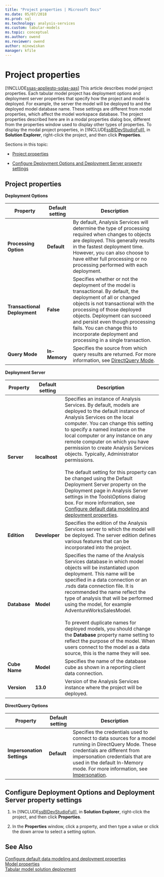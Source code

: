 ```yaml
---
title: "Project properties | Microsoft Docs"
ms.date: 05/07/2018
ms.prod: sql
ms.technology: analysis-services
ms.custom: tabular-models
ms.topic: conceptual
ms.author: owend
ms.reviewer: owend
author: minewiskan
manager: kfile
---
```

# Project properties 
[!INCLUDE[ssas-appliesto-sqlas-aas](../../includes/ssas-appliesto-sqlas-aas.md)]
  This article describes model project properties. Each tabular model project has deployment options and deployment server properties that specify how the project and model is deployed. For example, the server the model will be deployed to and the deployed model database name. These settings are different from model properties, which affect the model workspace database. The project properties described here are in a modal properties dialog box, different from the properties window used to display other types of properties. To display the modal project properties, in [!INCLUDE[ssBIDevStudioFull](../../includes/ssbidevstudiofull-md.md)], in **Solution Explorer**, right-click the project, and then click **Properties**.  
  
 Sections in this topic:  
  
-   [Project properties](#bkmk_proj_properties)  
  
-   [Configure Deployment Options and Deployment Server property settings](#bkmk_conf_proj_settings)  
  
##  <a name="bkmk_proj_properties"></a> Project properties  
 **Deployment Options**  
  
|Property|Default setting|Description|  
|--------------|---------------------|-----------------|  
|**Processing Option**|**Default**|By default, Analysis Services will determine the type of processing required when changes to objects are deployed. This generally results in the fastest deployment time. However, you can also choose to have either full processing or no processing performed with each deployment.|  
|**Transactional Deployment**|**False**|Specifies whether or not the deployment of the model is transactional. By default, the deployment of all or changed objects is not transactional with the processing of those deployed objects. Deployment can succeed and persist even though processing fails. You can change this to incorporate deployment and processing in a single transaction.|  
|**Query Mode**|**In-Memory**|Specifies the source from which query results are returned. For more information, see [DirectQuery Mode](../../analysis-services/tabular-models/directquery-mode-ssas-tabular.md).|  
  
 **Deployment Server**  
  
|Property|Default setting|Description|  
|--------------|---------------------|-----------------|  
|**Server**|**localhost**|Specifies an instance of Analysis Services. By default, models are deployed to the default instance of Analysis Services on the local computer. You can change this setting to specify a named instance on the local computer or any instance on any remote computer on which you have permission to create Analysis Services objects. Typically, Administrator permissions.<br /><br /> The default setting for this property can be changed using the Default Deployment Server property on the Deployment page in Analysis Server settings in the Tools\Options dialog box. For more information, see [Configure default data modeling and deployment properties](../../analysis-services/tabular-models/configure-default-data-modeling-and-deployment-properties-ssas-tabular.md).|  
|**Edition**|**Developer**|Specifies the edition of the Analysis Services server to which the model will be deployed. The server edition defines various features that can be incorporated into the project.|  
|**Database**|**Model**|Specifies the name of the Analysis Services database in which model objects will be instantiated upon deployment. This name will be specified in a data connection or an .rsds data connection file. It is recommended the name reflect the type of analysis that will be performed using the model, for example AdventureWorksSalesModel.<br /><br /> To prevent duplicate names for deployed models, you should change the **Database** property name setting to reflect the purpose of the model. When users connect to the model as a data source, this is the name they will see.|  
|**Cube Name**|**Model**|Specifies the name of the database cube as shown in a reporting client data connection.|  
|**Version**|**13.0**|Version of the Analysis Services instance where the project will be deployed.|  
  
 **DirectQuery Options**  
  
|Property|Default setting|Description|  
|--------------|---------------------|-----------------|  
|**Impersonation Settings**|**Default**|Specifies the credentials used to connect to data sources for a model running in DirectQuery Mode. These credentials are different from impersonation credentials that are used in the default In-Memory mode. For more information, see [Impersonation](../../analysis-services/tabular-models/impersonation-ssas-tabular.md).|  
  
##  <a name="bkmk_conf_proj_settings"></a> Configure Deployment Options and Deployment Server property settings  
  
1.  In [!INCLUDE[ssBIDevStudioFull](../../includes/ssbidevstudiofull-md.md)], in **Solution Explorer**, right-click the project, and then click **Properties**.  
  
2.  In the **Properties** window, click a property, and then type a value or click the down arrow to select a setting option.  
  
## See Also  
 [Configure default data modeling and deployment properties](../../analysis-services/tabular-models/configure-default-data-modeling-and-deployment-properties-ssas-tabular.md)   
 [Model properties](../../analysis-services/tabular-models/model-properties-ssas-tabular.md)   
 [Tabular model solution deployment](../../analysis-services/tabular-models/tabular-model-solution-deployment-ssas-tabular.md)  
  
  
